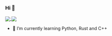 ### Hi 👋

<a href="https://github.com/PinusFox/github-readme-stats">
  <img align="center" src="https://github-readme-stats.vercel.app/api?username=PinusFox&layout=compact&show_icons=true&theme=tokyonight&hide_border=true&border_radius=15&width=325&line_height=20" />
</a>
<a href="https://wakatime.com/dashboard">
  <img align="center" src="https://github-readme-stats.vercel.app/api/top-langs/?username=PinusFox&layout=compact&theme=tokyonight&hide_border=true&border_radius=15" />
</a>

<!-- - 🔭 I’m currently working on ... -->
- 🌱 I’m currently learning Python, Rust and C++
<!-- - 👯 I’m looking to collaborate on ... -->
<!-- - 🤔 I’m looking for help with ... -->
<!-- - 💬 Ask me about ... -->
<!-- - 📫 How to reach me: ... -->
<!-- - 😄 Pronouns: ... -->
<!-- - ⚡ Fun fact: ... -->
